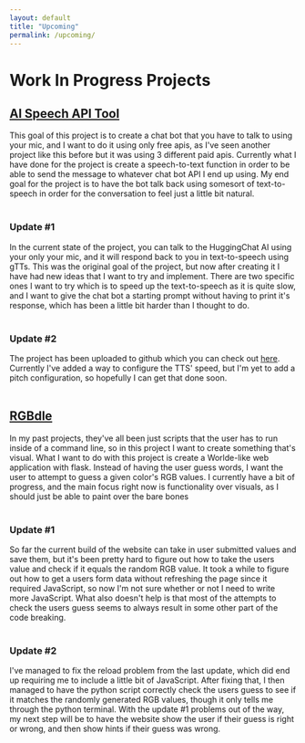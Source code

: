 ```yaml
---
layout: default
title: "Upcoming"
permalink: /upcoming/
---
```


<h1>Work In Progress Projects</h1>

<h2><u>AI Speech API Tool</u></h2>
This goal of this project is to create a chat bot that you have to talk to using your mic, and I want to do it using only free apis, as I've seen another project like this before but it was using 3 different paid apis. Currently what I have done for the project is create a speech-to-text function in order to be able to send the message to whatever chat bot API I end up using. My end goal for the project is to have the bot talk back using somesort of text-to-speech in order for the conversation to feel just a little bit natural.<br><br>
<h3>Update #1</h3>
In the current state of the project, you can talk to the HuggingChat AI using your only your mic, and it will respond back to you in text-to-speech using gTTs. This was the original goal of the project, but now after creating it I have had new ideas that I want to try and implement. There are two specific ones I want to try which is to speed up the text-to-speech as it is quite slow, and I want to give the chat bot a starting prompt without having to print it's response, which has been a little bit harder than I thought to do.
<br>
<br>
<h3>Update #2</h3>
The project has been uploaded to github which you can check out <u><a href="https://github.com/janGithub122/AudioChatbot" target="_blank">here</a></u>. Currently I've added a way to configure the TTS' speed, but I'm yet to add a pitch configuration, so hopefully I can get that done soon.<br><br>

<h2><u>RGBdle</u></h2>
In my past projects, they've all been just scripts that the user has to run inside of a command line, so in this project I want to create something that's visual. What I want to do with this project is create a Worlde-like web application with flask. Instead of having the user guess words, I want the user to attempt to guess a given color's RGB values. I currently have a bit of progress, and the main focus right now is functionality over visuals, as I should just be able to paint over the bare bones<br><br>

<h3>Update #1</h3>
So far the current build of the website can take in user submitted values and save them, but it's been pretty hard to figure out how to take the users value and check if it equals the random RGB value. It took a while to figure out how to get a users form data without refreshing the page since it required JavaScript, so now I'm not sure whether or not I need to write more JavaScript. What also doesn't help is that most of the attempts to check the users guess seems to always result in some other part of the code breaking.<br><br>

<h3>Update #2</h3>
I've managed to fix the reload problem from the last update, which did end up requiring me to include a little bit of JavaScript. After fixing that, I then managed to have the python script correctly check the users guess to see if it matches the randomly generated RGB values, though it only tells me through the python terminal. With the update #1 problems out of the way, my next step will be to have the website show the user if their guess is right or wrong, and then show hints if their guess was wrong.

